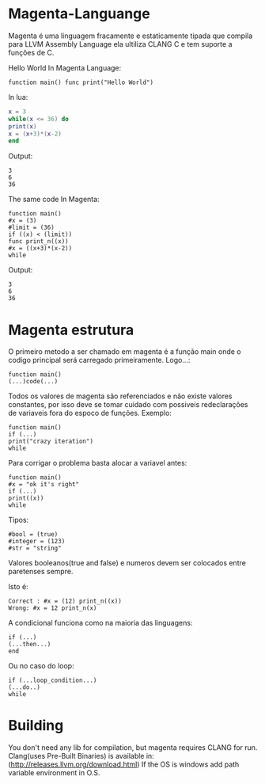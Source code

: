 # Magenta-Languange

Magenta é uma linguagem fracamente e estaticamente tipada que compila para LLVM Assembly Language ela ultiliza CLANG C e tem suporte a funções de C.

Hello World In Magenta Language:
```
function main() func print("Hello World")
```

In lua:
```lua
x = 3
while(x <= 36) do
print(x)
x = (x+3)*(x-2)
end
```
Output:
```
3
6
36
```

The same code In Magenta:
```
function main()
#x = (3)
#limit = (36)
if ((x) < (limit))
func print_n((x))
#x = ((x+3)*(x-2))
while
```
Output:
```
3
6
36
```

# Magenta estrutura

O primeiro metodo a ser chamado em magenta é a função main onde o codigo principal será carregado primeiramente.
Logo...:
```
function main()
(...)code(...)
```
Todos os valores de magenta são referenciados e não existe valores constantes, por isso deve se tomar cuidado com possiveis redeclarações de variaveis fora do espoco de funções.
Exemplo:
```
function main()
if (...) 
print("crazy iteration")
while
```
Para corrigar o problema basta alocar a variavel antes:
```
function main()
#x = "ok it's right"
if (...) 
print((x))
while
```
Tipos:
```
#bool = (true) 
#integer = (123)
#str = "string"
```
Valores booleanos(true and false) e numeros devem ser colocados entre paretenses sempre.

Isto é:
```
Correct : #x = (12) print_n((x))
Wrong: #x = 12 print_n(x)
```
A condicional funciona como na maioria das linguagens:
```
if (...)
(...then...)
end
```
Ou no caso do loop:
```
if (...loop_condition...)
(...do..)
while
```

# Building 
You don't need any lib for compilation, but magenta requires CLANG for run.
Clang(uses Pre-Built Binaries) is available in:
(http://releases.llvm.org/download.html)
If the OS is windows add path variable environment in O.S.

